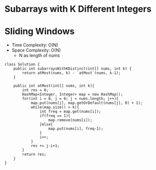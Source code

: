 # Subarrays with K Different Integers

# Sliding Windows

- Time Complexity: O(N)
- Space Complexity: O(N)
  - N as length of nums

```
class Solution {
    public int subarraysWithKDistinct(int[] nums, int k) {
        return atMost(nums, k) - `atMost`(nums, k-1);
    }

    public int atMost(int[] nums, int k){
        int res = 0;
        HashMap<Integer, Integer> map = new HashMap();
        for(int i = 0, j = 0; j < nums.length; j++){
            map.put(nums[j], map.getOrDefault(nums[j], 0) + 1);
            while(map.size() > k){
                int freq = map.get(nums[i]);
                if(freq == 1){
                    map.remove(nums[i]);
                }else{
                    map.put(nums[i], freq-1);
                }
                i++;
            }
            res += j-i+1;
        }
        return res;
    }
}
```
